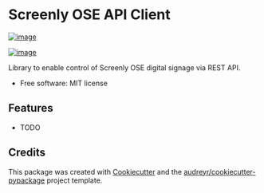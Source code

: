 # Screenly OSE API Client

[![image](https://img.shields.io/pypi/v/screenly_ose.svg)](https://pypi.python.org/pypi/screenly_ose)

[![image](https://img.shields.io/travis/burnnat/screenly_ose.svg)](https://travis-ci.org/burnnat/screenly_ose)

Library to enable control of Screenly OSE digital signage via REST API.

  - Free software: MIT license

## Features

  - TODO

## Credits

This package was created with
[Cookiecutter](https://github.com/audreyr/cookiecutter) and the
[audreyr/cookiecutter-pypackage](https://github.com/audreyr/cookiecutter-pypackage)
project template.
